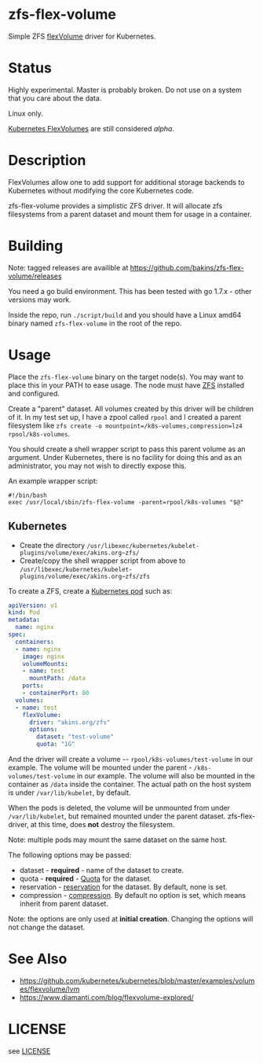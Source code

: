 zfs-flex-volume
===============

Simple ZFS [flexVolume](http://kubernetes.io/docs/user-guide/volumes/#flexvolume)
driver for Kubernetes.

Status
======

Highly experimental. Master is probably broken. Do not use on a system that you
care about the data.

Linux only.

[Kubernetes FlexVolumes](https://github.com/kubernetes/kubernetes/blob/master/examples/volumes/flexvolume/README.md)
are still considered _alpha_.

Description
============

FlexVolumes allow one to add support for additional storage backends to Kubernetes
without modifying the core Kubernetes code.

zfs-flex-volume provides a simplistic ZFS driver. It will allocate zfs filesystems
from a parent dataset and mount them for usage in a container.

Building
========

Note: tagged releases are availible at https://github.com/bakins/zfs-flex-volume/releases

You need a go build environment. This has been tested with go 1.7.x - other versions
may work.

Inside the repo, run `./script/build` and you should have a Linux amd64 binary
named `zfs-flex-volume` in the root of the repo.

Usage
=====

Place the `zfs-flex-volume` binary on the target node(s).  You may want to place
this in your PATH to ease usage.  The node must have [ZFS](http://zfsonlinux.org/)
installed and configured.

Create a "parent" dataset. All volumes created by this driver will be children
of it. In my test set up, I have a zpool called `rpool` and I created a parent
filesystem like `zfs create -o mountpoint=/k8s-volumes,compression=lz4 rpool/k8s-volumes`.

You should create a shell wrapper script to pass this parent volume as an argument.
Under Kubernetes, there is no facility for doing this and as an administrator, you
may not wish to directly expose this.

An example wrapper script:

```
#!/bin/bash
exec /usr/local/sbin/zfs-flex-volume -parent=rpool/k8s-volumes "$@"
```

Kubernetes
----------
* Create the directory `/usr/libexec/kubernetes/kubelet-plugins/volume/exec/akins.org~zfs/`
* Create/copy the shell wrapper script from above to `/usr/libexec/kubernetes/kubelet-plugins/volume/exec/akins.org~zfs/zfs`

To create a ZFS, create a [Kubernetes pod](http://kubernetes.io/docs/user-guide/pods/) such as:

```yaml
apiVersion: v1
kind: Pod
metadata:
  name: nginx
spec:
  containers:
  - name: nginx
    image: nginx
    volumeMounts:
    - name: test
      mountPath: /data
    ports:
    - containerPort: 80
  volumes:
  - name: test
    flexVolume:
      driver: "akins.org/zfs"
      options:
        dataset: "test-volume"
        quota: "1G"
```

And the driver will create a volume  -- `rpool/k8s-volumes/test-volume` in our
example.
The volume will be mounted under the parent - `/k8s-volumes/test-volume` in our
example.
The volume will also be mounted in the container as `/data` inside the container.
The actual path on the host system is under `/var/lib/kubelet`, by default.

When the pods is deleted, the volume will be unmounted from under `/var/lib/kubelet`,
but remained mounted under the parent dataset.  zfs-flex-driver, at this time, does
**not** destroy the filesystem.

Note: multiple pods may mount the same dataset on the same host.

The following options may be passed:
* dataset - **required** - name of the dataset to create.
* quota - **required** - [Quota](https://www.freebsd.org/doc/handbook/zfs-term.html#zfs-term-quota) for the dataset.
* reservation - [reservation](https://www.freebsd.org/doc/handbook/zfs-term.html#zfs-term-reservation) for the dataset. By default, none is set.
* compression - [compression](https://www.freebsd.org/doc/handbook/zfs-term.html#zfs-term-compression). By default no option is set, which means inherit from parent dataset.

Note: the options are only used at **initial creation**. Changing the options will not
change the dataset.

See Also
========
* https://github.com/kubernetes/kubernetes/blob/master/examples/volumes/flexvolume/lvm
* https://www.diamanti.com/blog/flexvolume-explored/

LICENSE
=======
see [LICENSE](./LICENSE)
